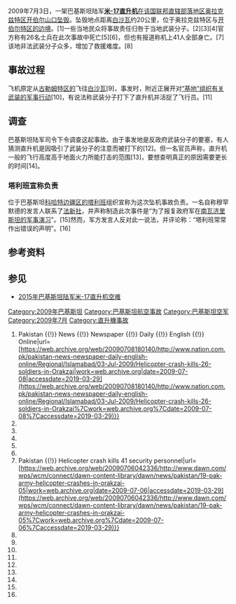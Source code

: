 2009年7月3日，一架巴基斯坦陆军[**米-17直升机**在该国](https://zh.wikipedia.org/wiki/米-17直昇機 "wikilink")[联邦直辖部落地区](https://zh.wikipedia.org/wiki/联邦直辖部落地区 "wikilink")[奥拉克兹特区](https://zh.wikipedia.org/wiki/奥拉克兹特区 "wikilink")[开伯尔山口坠毁](https://zh.wikipedia.org/wiki/开伯尔山口 "wikilink")。坠毁地点距离[白沙瓦](../Page/白沙瓦.md "wikilink")约20公里，位于奥拉克兹特区与[开伯尔特区的边境](https://zh.wikipedia.org/wiki/开伯尔特区 "wikilink")。\[1\]一些当地民众将事故责任归咎于当地武装分子。\[2\]\[3\]\[4\]官方称有26名士兵在此次事故中死亡\[5\]\[6\]，但也有报道称机上41人全部身亡。\[7\]该地非法武装分子众多，增加了救援难度。\[8\]

## 事故过程

飞机原定从[古勒姆特区的](https://zh.wikipedia.org/wiki/古勒姆特区 "wikilink")飞往[白沙瓦](../Page/白沙瓦.md "wikilink")\[9\]，事发时，附近正展开对[“基地”组织有关武装的军事行动](https://zh.wikipedia.org/wiki/“基地”组织 "wikilink")\[10\]，有说法称武装分子打下了直升机并活捉了飞行员。\[11\]

## 调查

巴基斯坦陆军司令下令调查这起事故。由于事发地是反政府武装分子的要塞，有人猜测直升机是因吸引了武装分子的注意而被打下的\[12\]。但一名官员声称，直升机一般的飞行高度高于地面火力所能打击的范围\[13\]，要想查明真正的原因需要更长的时间\[14\]。

### 塔利班宣称负责

位于巴基斯坦[科哈特边疆区的](https://zh.wikipedia.org/wiki/科哈特边疆区 "wikilink")[塔利班](../Page/塔利班.md "wikilink")组织宣称为这次坠机事故负责。一名自称穆罕默德的发言人联系了[法新社](../Page/法新社.md "wikilink")，并声称制造此次事件是“为了报复政府军在[南瓦济里斯坦的军事演习](https://zh.wikipedia.org/wiki/南瓦济里斯坦特区 "wikilink")”。\[15\]然而，军方发言人反对此一说法，并评论称：“塔利班常常作出错误的声明”。\[16\]

## 参考资料

## 参见

  - [2015年巴基斯坦陆军米-17直升机空难](../Page/2015年巴基斯坦陸軍Mi-17直昇機空難.md "wikilink")

[Category:2009年巴基斯坦](https://zh.wikipedia.org/wiki/Category:2009年巴基斯坦 "wikilink") [Category:巴基斯坦航空事故](https://zh.wikipedia.org/wiki/Category:巴基斯坦航空事故 "wikilink") [Category:巴基斯坦空军](https://zh.wikipedia.org/wiki/Category:巴基斯坦空军 "wikilink") [Category:2009年7月](https://zh.wikipedia.org/wiki/Category:2009年7月 "wikilink") [Category:直升機事故](https://zh.wikipedia.org/wiki/Category:直升機事故 "wikilink")

1.   Pakistan {{\!}} News {{\!}} Newspaper {{\!}} Daily {{\!}} English {{\!}} Online|url=[https://web.archive.org/web/20090708180140/http://www.nation.com.pk/pakistan-news-newspaper-daily-english-online/Regional/Islamabad/03-Jul-2009/Helicopter-crash-kills-26-soldiers-in-Orakzai|work=web.archive.org|date=2009-07-08|accessdate=2019-03-29](https://web.archive.org/web/20090708180140/http://www.nation.com.pk/pakistan-news-newspaper-daily-english-online/Regional/Islamabad/03-Jul-2009/Helicopter-crash-kills-26-soldiers-in-Orakzai%7Cwork=web.archive.org%7Cdate=2009-07-08%7Caccessdate=2019-03-29)}}
2.
3.
4.
5.
6.
7.   Pakistan {{\!}} Helicopter crash kills 41 security personnel|url=[https://web.archive.org/web/20090706042336/http://www.dawn.com/wps/wcm/connect/dawn-content-library/dawn/news/pakistan/19-pak-army-helicopter-crashes-in-orakzai-05|work=web.archive.org|date=2009-07-06|accessdate=2019-03-29](https://web.archive.org/web/20090706042336/http://www.dawn.com/wps/wcm/connect/dawn-content-library/dawn/news/pakistan/19-pak-army-helicopter-crashes-in-orakzai-05%7Cwork=web.archive.org%7Cdate=2009-07-06%7Caccessdate=2019-03-29)}}
8.
9.
10.
11.
12.
13.
14.
15.
16.